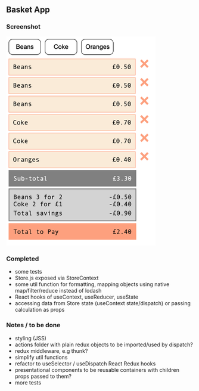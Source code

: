 ## Basket App

### Screenshot

<img src="src/assets/screenshot.png" width="400">

### Completed

- some tests
- Store.js exposed via StoreContext
- some util function for formatting, mapping objects using native map/filter/reduce instead of lodash
- React hooks of useContext, useReducer, useState
- accessing data from Store state (useContext state/dispatch) or passing calculation as props

### Notes / to be done

- styling (JSS)
- actions folder with plain redux objects to be imported/used by dispatch?
- redux middleware, e.g thunk?
- simplify util functions
- refactor to useSelector / useDispatch React Redux hooks
- presentational components to be reusable containers with children props passed to them?
- more tests
